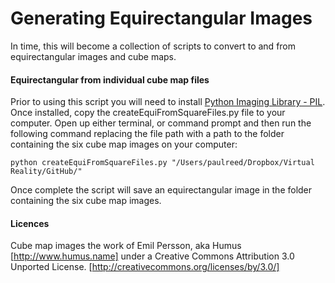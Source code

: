 # Generating Equirectangular Images

In time, this will become a collection of scripts to convert to and from equirectangular images and cube maps.

#### Equirectangular from individual cube map files

Prior to using this script you will need to install [Python Imaging Library - PIL](http://www.pythonware.com/products/pil/). Once installed, copy the createEquiFromSquareFiles.py file to your computer. Open up either terminal, or command prompt and then run the following command replacing the file path with a path to the folder containing the six cube map images on your computer:

    python createEquiFromSquareFiles.py "/Users/paulreed/Dropbox/Virtual Reality/GitHub/"
    
Once complete the script will save an equirectangular image in the folder containing the six cube map images.

#### Licences
Cube map images the work of Emil Persson, aka Humus [http://www.humus.name] under a Creative Commons Attribution 3.0 Unported License. [http://creativecommons.org/licenses/by/3.0/]
